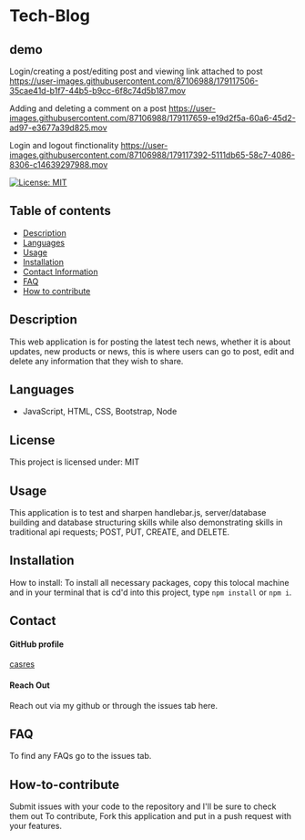 
# **Tech-Blog**

## **demo**

Login/creating a post/editing post and viewing link attached to post
https://user-images.githubusercontent.com/87106988/179117506-35cae41d-b1f7-44b5-b9cc-6f8c74d5b187.mov

Adding and deleting a comment on a post
https://user-images.githubusercontent.com/87106988/179117659-e19d2f5a-60a6-45d2-ad97-e3677a39d825.mov

Login and logout finctionality
https://user-images.githubusercontent.com/87106988/179117392-5111db65-58c7-4086-8306-c14639297988.mov


[![License: MIT](https://img.shields.io/badge/License-MIT-yellow.svg)](https://opensource.org/licenses/MIT)

## **Table of contents**
- [Description](#Description)
- [Languages](#Languages)
- [Usage](#Usage)
- [Installation](#Installation)
- [Contact Information](#Contact)
- [FAQ](#FAQ)
- [How to contribute](#How-to-contribute)

## **Description**
This web application is for posting the latest tech news, whether it is about updates, new products or news, this is where users can go to post, edit and delete any information that they wish to share. 

## **Languages**
-  JavaScript, HTML, CSS, Bootstrap, Node 


## **License**
This project is licensed under: MIT

## **Usage**
This application is to test and sharpen handlebar.js, server/database building and database structuring skills while also demonstrating skills in traditional api requests; POST, PUT, CREATE, and DELETE. 

## **Installation**

How to install: 
To install all necessary packages, copy this tolocal machine and in your terminal that is cd'd into this project, type ```npm install``` or ```npm i```.

## **Contact**

#### GitHub profile
[casres](https://github.com/casres)

#### Reach Out
Reach out via my github or through the issues tab here. 

## **FAQ**
To find any FAQs go to the issues tab. 




## **How-to-contribute**
Submit issues with your code to the repository and I'll be sure to check them out 
To contribute, Fork this application and put in a push request with your features. 
    
